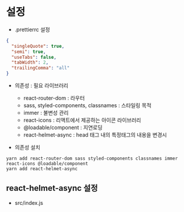 # 설정

- .prettierrc 설정

```json
{
  "singleQuote": true,
  "semi": true,
  "useTabs": false,
  "tabWidth": 2,
  "trailingComma": "all"
}
```

- 의존성 : 필요 라이브러리

  - react-router-dom : 라우터
  - sass, styled-components, classnames : 스타일링 목적
  - immer : 불변성 관리
  - react-icons : 리액트에서 제공하는 아이콘 라이브러리
  - @loadable/component : 지연로딩
  - react-helmet-async : head 태그 내의 특정태그의 내용을 변경시

- 의존성 설치

```
yarn add react-router-dom sass styled-components classnames immer react-icons @loadable/component
yarn add react-helmet-async
```

## react-helmet-async 설정

- src/index.js
